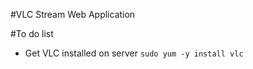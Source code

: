 #VLC Stream Web Application

#To do list
* Get VLC installed on server ```sudo yum -y install vlc```